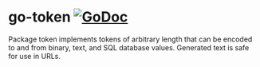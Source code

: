 # go-token [![GoDoc](https://godoc.org/github.com/buth/go-token?status.svg)](https://godoc.org/github.com/buth/go-token)

Package token implements tokens of arbitrary length that can be encoded to and
from binary, text, and SQL database values. Generated text is safe for use in
URLs.
